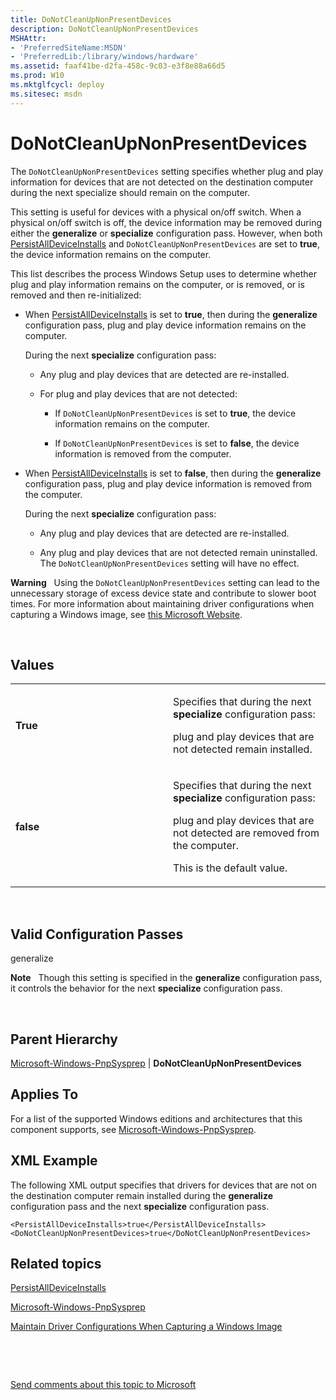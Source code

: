 ```yaml
---
title: DoNotCleanUpNonPresentDevices
description: DoNotCleanUpNonPresentDevices
MSHAttr:
- 'PreferredSiteName:MSDN'
- 'PreferredLib:/library/windows/hardware'
ms.assetid: faaf41be-d2fa-458c-9c03-e3f8e88a66d5
ms.prod: W10
ms.mktglfcycl: deploy
ms.sitesec: msdn
---
```


# DoNotCleanUpNonPresentDevices


The `DoNotCleanUpNonPresentDevices` setting specifies whether plug and play information for devices that are not detected on the destination computer during the next specialize should remain on the computer.

This setting is useful for devices with a physical on/off switch. When a physical on/off switch is off, the device information may be removed during either the **generalize** or **specialize** configuration pass. However, when both [PersistAllDeviceInstalls](microsoft-windows-pnpsysprep-persistalldeviceinstalls.md) and `DoNotCleanUpNonPresentDevices` are set to **true**, the device information remains on the computer.

This list describes the process Windows Setup uses to determine whether plug and play information remains on the computer, or is removed, or is removed and then re-initialized:

-   When [PersistAllDeviceInstalls](microsoft-windows-pnpsysprep-persistalldeviceinstalls.md) is set to **true**, then during the **generalize** configuration pass, plug and play device information remains on the computer.

    During the next **specialize** configuration pass:

    -   Any plug and play devices that are detected are re-installed.

    -   For plug and play devices that are not detected:

        -   If `DoNotCleanUpNonPresentDevices` is set to **true**, the device information remains on the computer.

        -   If `DoNotCleanUpNonPresentDevices` is set to **false**, the device information is removed from the computer.

-   When [PersistAllDeviceInstalls](microsoft-windows-pnpsysprep-persistalldeviceinstalls.md) is set to **false**, then during the **generalize** configuration pass, plug and play device information is removed from the computer.

    During the next **specialize** configuration pass:

    -   Any plug and play devices that are detected are re-installed.

    -   Any plug and play devices that are not detected remain uninstalled. The `DoNotCleanUpNonPresentDevices` setting will have no effect.

**Warning**  
Using the `DoNotCleanUpNonPresentDevices` setting can lead to the unnecessary storage of excess device state and contribute to slower boot times. For more information about maintaining driver configurations when capturing a Windows image, see [this Microsoft Website](http://go.microsoft.com/fwlink/p/?linkid=184946).

 

## Values


<table>
<colgroup>
<col width="50%" />
<col width="50%" />
</colgroup>
<tbody>
<tr class="odd">
<td><p><strong>True</strong></p></td>
<td><p>Specifies that during the next <strong>specialize</strong> configuration pass:</p>
<p>plug and play devices that are not detected remain installed.</p></td>
</tr>
<tr class="even">
<td><p><strong>false</strong></p></td>
<td><p>Specifies that during the next <strong>specialize</strong> configuration pass:</p>
<p>plug and play devices that are not detected are removed from the computer.</p>
<p>This is the default value.</p></td>
</tr>
</tbody>
</table>

 

## Valid Configuration Passes


generalize

**Note**  
Though this setting is specified in the **generalize** configuration pass, it controls the behavior for the next **specialize** configuration pass.

 

## Parent Hierarchy


[Microsoft-Windows-PnpSysprep](microsoft-windows-pnpsysprep.md) | **DoNotCleanUpNonPresentDevices**

## Applies To


For a list of the supported Windows editions and architectures that this component supports, see [Microsoft-Windows-PnpSysprep](microsoft-windows-pnpsysprep-win7-microsoft-windows-pnpsysprep.md).

## XML Example


The following XML output specifies that drivers for devices that are not on the destination computer remain installed during the **generalize** configuration pass and the next **specialize** configuration pass.

``` syntax
<PersistAllDeviceInstalls>true</PersistAllDeviceInstalls>
<DoNotCleanUpNonPresentDevices>true</DoNotCleanUpNonPresentDevices>
```

## Related topics


[PersistAllDeviceInstalls](microsoft-windows-pnpsysprep-persistalldeviceinstalls.md)

[Microsoft-Windows-PnpSysprep](microsoft-windows-pnpsysprep-win7-microsoft-windows-pnpsysprep.md)

[Maintain Driver Configurations When Capturing a Windows Image](http://go.microsoft.com/fwlink/p/?linkid=184946)

 

 

[Send comments about this topic to Microsoft](mailto:wsddocfb@microsoft.com?subject=Documentation%20feedback%20%5Bp_unattend\p_unattend%5D:%20DoNotCleanUpNonPresentDevices%20%20RELEASE:%20%2810/3/2016%29&body=%0A%0APRIVACY%20STATEMENT%0A%0AWe%20use%20your%20feedback%20to%20improve%20the%20documentation.%20We%20don't%20use%20your%20email%20address%20for%20any%20other%20purpose,%20and%20we'll%20remove%20your%20email%20address%20from%20our%20system%20after%20the%20issue%20that%20you're%20reporting%20is%20fixed.%20While%20we're%20working%20to%20fix%20this%20issue,%20we%20might%20send%20you%20an%20email%20message%20to%20ask%20for%20more%20info.%20Later,%20we%20might%20also%20send%20you%20an%20email%20message%20to%20let%20you%20know%20that%20we've%20addressed%20your%20feedback.%0A%0AFor%20more%20info%20about%20Microsoft's%20privacy%20policy,%20see%20http://privacy.microsoft.com/default.aspx. "Send comments about this topic to Microsoft")






